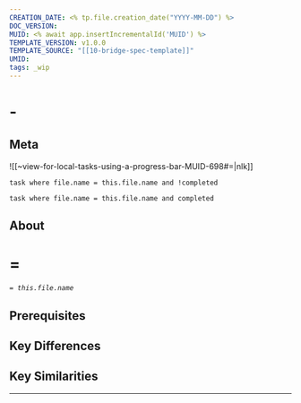 ```yaml
---
CREATION_DATE: <% tp.file.creation_date("YYYY-MM-DD") %>
DOC_VERSION: 
MUID: <% await app.insertIncrementalId('MUID') %>
TEMPLATE_VERSION: v1.0.0
TEMPLATE_SOURCE: "[[10-bridge-spec-template]]"
UMID: 
tags: _wip
---
```


# -

## Meta
![[~view-for-local-tasks-using-a-progress-bar-MUID-698#=|nlk]]

```dataview
task where file.name = this.file.name and !completed
```

```dataview
task where file.name = this.file.name and completed
```

## About


# =

*`= this.file.name`*
## Prerequisites

## Key Differences
## Key Similarities

---